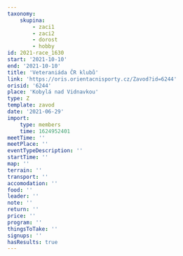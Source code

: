 ```yaml
---
taxonomy:
    skupina:
        - zaci1
        - zaci2
        - dorost
        - hobby
id: 2021-race_1630
start: '2021-10-10'
end: '2021-10-10'
title: 'Veteraniáda ČR klubů'
link: 'https://oris.orientacnisporty.cz/Zavod?id=6244'
orisid: '6244'
place: 'Kobylá nad Vidnavkou'
type: Z
template: zavod
date: '2021-06-29'
import:
    type: members
    time: 1624952401
meetTime: ''
meetPlace: ''
eventTypeDescription: ''
startTime: ''
map: ''
terrain: ''
transport: ''
accomodation: ''
food: ''
leader: ''
note: ''
return: ''
price: ''
program: ''
thingsToTake: ''
signups: ''
hasResults: true
---
```


